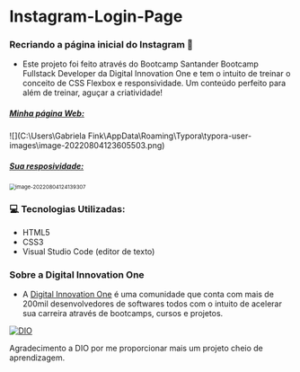 # Instagram-Login-Page
### Recriando a página inicial do Instagram 📱

- Este projeto foi feito através do Bootcamp Santander Bootcamp Fullstack Developer da Digital Innovation One e tem o intuito de treinar o conceito de CSS Flexbox e responsividade. Um conteúdo perfeito para além de treinar, aguçar a criatividade!

  

##### <u>Minha página Web:</u>

![](C:\Users\Gabriela Fink\AppData\Roaming\Typora\typora-user-images\image-20220804123605503.png)



##### <u>Sua resposividade:</u>

<img src="C:\Users\Gabriela Fink\AppData\Roaming\Typora\typora-user-images\image-20220804124139307.png" alt="image-20220804124139307" style="zoom: 67%;" />

### 💻 Tecnologias Utilizadas:

- HTML5
- CSS3
- Visual Studio Code (editor de texto)

### Sobre a Digital Innovation One

- A [Digital Innovation One](https://digitalinnovation.one/) é uma comunidade que conta com mais de 200mil desenvolvedores de softwares todos com o intuito de acelerar sua carreira através de bootcamps, cursos e projetos.

[![DIO](https://camo.githubusercontent.com/ad3836edc632f71a9d6e6ab0575b9dff92205c89fda30f9c09528cc39a45352e/68747470733a2f2f692e696d6775722e636f6d2f5a647464696d572e6a7067)](https://camo.githubusercontent.com/ad3836edc632f71a9d6e6ab0575b9dff92205c89fda30f9c09528cc39a45352e/68747470733a2f2f692e696d6775722e636f6d2f5a647464696d572e6a7067)

Agradecimento a DIO por me proporcionar mais um projeto cheio de aprendizagem.
